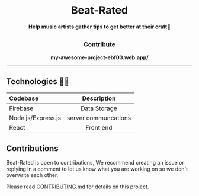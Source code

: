 
<h1 align="center">Beat-Rated</h1>
<p align="center">
  <strong>Help music artists gather tips to get better at their craft🎨</strong>
</p>

##

<h3 align="center">  
  <a href="https://github.com/Beat-Rate/Beat-Rate/blob/master/Contributions.md">Contribute</a>
</h3>

<p align="center"><b>my-awesome-project-ebf03.web.app/</b></p>

---

## Technologies 👨‍💻

| Codebase             |      Description      |
| :------------------- | :-------------------: |
| Firebase             |   Data Storage     |
| Node.js/Express.js   | server communcations |
| React |   Front end  |



## Contributions

Beat-Rated is open to contributions, 
 We recommend creating an issue or replying in a comment to let us know what you are working on so we don't overwrite each other.

Please read [CONTRIBUTING.md](https://github.com/Beat-Rate/Beat-Rate/blob/master/Contributions.md) for details on this project.

##



